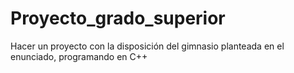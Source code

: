 # Proyecto_grado_superior
Hacer un proyecto con la disposición del gimnasio planteada en el enunciado, programando en C++
